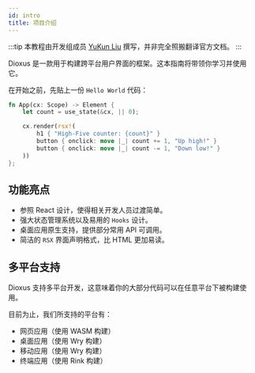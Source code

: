 ```yaml
---
id: intro
title: 项目介绍
---
```


:::tip
本教程由开发组成员 [YuKun Liu](https://github.com/mrxiaozhuox) 撰写，并非完全照搬翻译官方文档。
:::

Dioxus 是一款用于构建跨平台用户界面的框架。这本指南将带领你学习并使用它。

在开始之前，先贴上一份 `Hello World` 代码：


```rust
fn App(cx: Scope) -> Element {
    let count = use_state(&cx, || 0);

    cx.render(rsx!(
        h1 { "High-Five counter: {count}" }
        button { onclick: move |_| count += 1, "Up high!" }
        button { onclick: move |_| count -= 1, "Down low!" }
    ))
};
```

## 功能亮点

- 参照 React 设计，使得相关开发人员过渡简单。
- 强大状态管理系统以及易用的 `Hooks` 设计。
- 桌面应用原生支持，提供部分常用 API 可调用。
- 简洁的 `RSX` 界面声明格式，比 HTML 更加易读。

## 多平台支持

Dioxus 支持多平台开发，这意味着你的大部分代码可以在任意平台下被构建使用。

目前为止，我们所支持的平台有：

- 网页应用（使用 WASM 构建）
- 桌面应用（使用 Wry 构建）
- 移动应用（使用 Wry 构建）
- 终端应用（使用 Rink 构建）